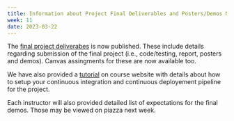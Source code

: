 ```yaml
---
title: Information about Project Final Deliverables and Posters/Demos Now Available
week: 11
date: 2023-03-22
---
```

The [final project deliverabes](https://neu-se.github.io/CS4530-Spring-2023/assignments/project-deliverable) is now published. These include details regarding submission of the final project (i.e., code/testing, report, posters and demos). Canvas assingments for these are now available too.

We have also provided a [tutorial](https://neu-se.github.io/CS4530-Spring-2023/tutorials/) on course website with details about how to setup your continuous integration and continuous deployement pipeline for the project.

Each instructor will also provided detailed list of expectations for the final demos. Those may be viewed on piazza next week.
